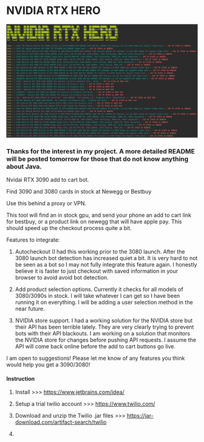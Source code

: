# NVIDIA RTX HERO 
 
 
 ![Alt text](screenshot.png?raw=true "Optional Title")
 
 
 
 
 
 
 
 
 ### Thanks for the interest in my project. A more detailed README will be posted tomorrow for those that do not know anything about Java.
 
 
 Nvidai RTX 3090 add to cart bot.
 
Find 3090 and 3080 cards in stock at Newegg or Bestbuy

Use this behind a proxy or VPN. 

This tool will find an in stock gpu, and send your phone an add to cart link for bestbuy, or a product link on newegg that will have apple pay. This should speed up the checkout process quite a bit. 

Features to integrate:
1. Autocheckout (I had this working prior to the 3080 launch. After the 3080 launch bot detection has increased quiet a bit. It is very hard to not be seen as a bot so I may not fully integrate this feature again. I honestly believe it is faster to just checkout with saved information in your browser to avoid avoid bot detection. 

2. Add product selection options. Currently it checks for all models of 3080/3090s in stock. I will take whatever I can get so I have been running it on everything. I will be adding a user selection method in the near future.

3. NVIDIA store support. I had a working solution for the NVIDIA store but their API has been terrible lately. They are very clearly trying to prevent bots with their API blackouts. I am working on a solution that monitors the NVIDIA store for changes before pushing API requests. I assume the API will come back online before the add to cart buttons go live.

I am open to suggestions! Please let me know of any features you think would help you get a 3090/3080!


#### Instruction

1. Install  >>> https://www.jetbrains.com/idea/

2. Setup a trial twilio account >>> https://www.twilio.com/ 

3. Download and unzip the Twilio .jar files >>> https://jar-download.com/artifact-search/twilio

4. 

